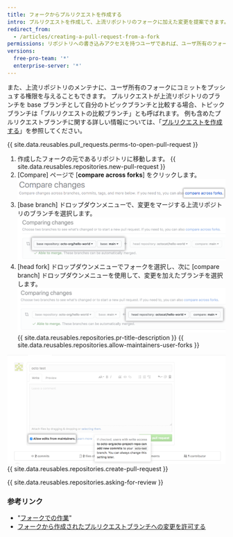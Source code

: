 ```yaml
---
title: フォークからプルリクエストを作成する
intro: プルリクエストを作成して、上流リポジトリのフォークに加えた変更を提案できます。
redirect_from:
  - /articles/creating-a-pull-request-from-a-fork
permissions: リポジトリへの書き込みアクセスを持つユーザであれば、ユーザ所有のフォークからプルリクエストを作成できます。
versions:
  free-pro-team: '*'
  enterprise-server: '*'
---
```


また、上流リポジトリのメンテナに、ユーザ所有のフォークにコミットをプッシュする権限を与えることもできます。 プルリクエストが上流リポジトリのブランチを base ブランチとして自分のトピックブランチと比較する場合、トピックブランチは「プルリクエストの比較ブランチ」とも呼ばれます。 例も含めたプルリクエストブランチに関する詳しい情報については、「[プルリクエストを作成する](/articles/creating-a-pull-request/#changing-the-branch-range-and-destination-repository)」を参照してください。

{{ site.data.reusables.pull_requests.perms-to-open-pull-request }}

1. 作成したフォークの元であるリポジトリに移動します。
{{ site.data.reusables.repositories.new-pull-request }}
3. [Compare] ページで [**compare across forks**] をクリックします。 ![[Compare across forks] リンク](/assets/images/help/pull_requests/compare-across-forks-link.png)
4. [base branch] ドロップダウンメニューで、変更をマージする上流リポジトリのブランチを選択します。 ![base フォークとブランチを選択するドロップダウンメニュー](/assets/images/help/pull_requests/choose-base-fork-and-branch.png)
5. [head fork] ドロップダウンメニューでフォークを選択し、次に [compare branch] ドロップダウンメニューを使用して、変更を加えたブランチを選択します。 ![head フォークと比較ブランチを選択するドロップダウンメニュー](/assets/images/help/pull_requests/choose-head-fork-compare-branch.png)
{{ site.data.reusables.repositories.pr-title-description }}
{{ site.data.reusables.repositories.allow-maintainers-user-forks }}

  ![メンテナに変更を許可するサイドバーのチェックボックス](/assets/images/help/pull_requests/allow-maintainers-to-make-edits.png)
{{ site.data.reusables.repositories.create-pull-request }}

{{ site.data.reusables.repositories.asking-for-review }}

### 参考リンク

- "[フォークでの作業](/articles/working-with-forks)"
- [フォークから作成されたプルリクエストブランチへの変更を許可する](/articles/allowing-changes-to-a-pull-request-branch-created-from-a-fork)
